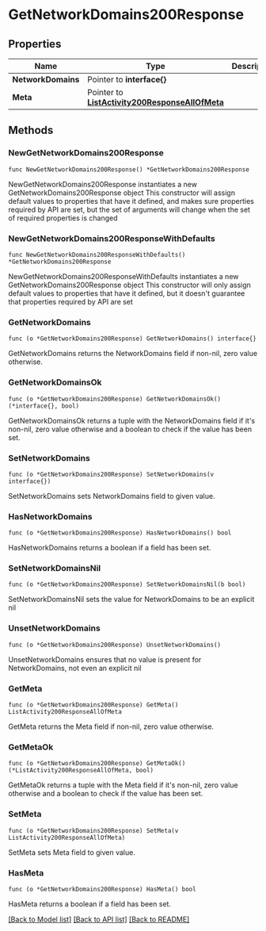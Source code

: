 # GetNetworkDomains200Response

## Properties

Name | Type | Description | Notes
------------ | ------------- | ------------- | -------------
**NetworkDomains** | Pointer to **interface{}** |  | [optional] 
**Meta** | Pointer to [**ListActivity200ResponseAllOfMeta**](ListActivity200ResponseAllOfMeta.md) |  | [optional] 

## Methods

### NewGetNetworkDomains200Response

`func NewGetNetworkDomains200Response() *GetNetworkDomains200Response`

NewGetNetworkDomains200Response instantiates a new GetNetworkDomains200Response object
This constructor will assign default values to properties that have it defined,
and makes sure properties required by API are set, but the set of arguments
will change when the set of required properties is changed

### NewGetNetworkDomains200ResponseWithDefaults

`func NewGetNetworkDomains200ResponseWithDefaults() *GetNetworkDomains200Response`

NewGetNetworkDomains200ResponseWithDefaults instantiates a new GetNetworkDomains200Response object
This constructor will only assign default values to properties that have it defined,
but it doesn't guarantee that properties required by API are set

### GetNetworkDomains

`func (o *GetNetworkDomains200Response) GetNetworkDomains() interface{}`

GetNetworkDomains returns the NetworkDomains field if non-nil, zero value otherwise.

### GetNetworkDomainsOk

`func (o *GetNetworkDomains200Response) GetNetworkDomainsOk() (*interface{}, bool)`

GetNetworkDomainsOk returns a tuple with the NetworkDomains field if it's non-nil, zero value otherwise
and a boolean to check if the value has been set.

### SetNetworkDomains

`func (o *GetNetworkDomains200Response) SetNetworkDomains(v interface{})`

SetNetworkDomains sets NetworkDomains field to given value.

### HasNetworkDomains

`func (o *GetNetworkDomains200Response) HasNetworkDomains() bool`

HasNetworkDomains returns a boolean if a field has been set.

### SetNetworkDomainsNil

`func (o *GetNetworkDomains200Response) SetNetworkDomainsNil(b bool)`

 SetNetworkDomainsNil sets the value for NetworkDomains to be an explicit nil

### UnsetNetworkDomains
`func (o *GetNetworkDomains200Response) UnsetNetworkDomains()`

UnsetNetworkDomains ensures that no value is present for NetworkDomains, not even an explicit nil
### GetMeta

`func (o *GetNetworkDomains200Response) GetMeta() ListActivity200ResponseAllOfMeta`

GetMeta returns the Meta field if non-nil, zero value otherwise.

### GetMetaOk

`func (o *GetNetworkDomains200Response) GetMetaOk() (*ListActivity200ResponseAllOfMeta, bool)`

GetMetaOk returns a tuple with the Meta field if it's non-nil, zero value otherwise
and a boolean to check if the value has been set.

### SetMeta

`func (o *GetNetworkDomains200Response) SetMeta(v ListActivity200ResponseAllOfMeta)`

SetMeta sets Meta field to given value.

### HasMeta

`func (o *GetNetworkDomains200Response) HasMeta() bool`

HasMeta returns a boolean if a field has been set.


[[Back to Model list]](../README.md#documentation-for-models) [[Back to API list]](../README.md#documentation-for-api-endpoints) [[Back to README]](../README.md)


